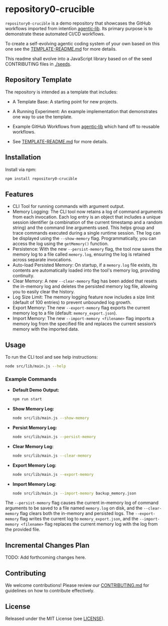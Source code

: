 # repository0-crucible

`repository0-crucible` is a demo repository that showcases the GitHub workflows imported from intentïon [agentic‑lib](https://github.com/xn-intenton-z2a/agentic-lib). Its primary purpose is to demonstrate these automated CI/CD workflows.

To create a self-evolving agentic coding system of your own based on this one see the [TEMPLATE-README.md](./TEMPLATE-README.md) for more details.

This readme shall evolve into a JavaScript library based on of the seed CONTRIBUTING files in [./seeds](./seeds).

## Repository Template

The repository is intended as a template that includes:
* A Template Base: A starting point for new projects.
* A Running Experiment: An example implementation that demonstrates one way to use the template.
* Example GitHub Workflows from [agentic‑lib](https://github.com/xn-intenton-z2a/agentic-lib) which hand off to reusable workflows.

* See [TEMPLATE-README.md](./TEMPLATE-README.md) for more details.

## Installation

Install via npm:

```bash
npm install repository0-crucible
```

## Features

- CLI Tool for running commands with argument output.
- Memory Logging: The CLI tool now retains a log of command arguments from each invocation. Each log entry is an object that includes a unique session identifier (a combination of the current timestamp and a random string) and the command line arguments used. This helps group and trace commands executed during a single runtime session. The log can be displayed using the `--show-memory` flag. Programmatically, you can access the log using the `getMemory()` function.
- Persistence: With the new `--persist-memory` flag, the tool now saves the memory log to a file called `memory.log`, ensuring the log is retained across separate invocations.
- Auto-load Persisted Memory: On startup, if a `memory.log` file exists, its contents are automatically loaded into the tool's memory log, providing continuity.
- Clear Memory: A new `--clear-memory` flag has been added that resets the in-memory log and deletes the persisted memory log file, allowing you to easily clear the history.
- Log Size Limit: The memory logging feature now includes a size limit (default of 100 entries) to prevent unbounded log growth.
- Export Memory: The new `--export-memory` flag exports the current memory log to a file (default: `memory_export.json`).
- Import Memory: The new `--import-memory <filename>` flag imports a memory log from the specified file and replaces the current session’s memory with the imported data.

## Usage

To run the CLI tool and see help instructions:

```bash
node src/lib/main.js --help
```

### Example Commands

- **Default Demo Output:**
  ```bash
  npm run start
  ```

- **Show Memory Log:**
  ```bash
  node src/lib/main.js --show-memory
  ```

- **Persist Memory Log:**
  ```bash
  node src/lib/main.js --persist-memory
  ```

- **Clear Memory Log:**
  ```bash
  node src/lib/main.js --clear-memory
  ```

- **Export Memory Log:**
  ```bash
  node src/lib/main.js --export-memory
  ```

- **Import Memory Log:**
  ```bash
  node src/lib/main.js --import-memory backup_memory.json
  ```

The `--persist-memory` flag causes the current in-memory log of command arguments to be saved to a file named `memory.log` on disk, and the `--clear-memory` flag clears both the in-memory and persisted logs. The `--export-memory` flag writes the current log to `memory_export.json`, and the `--import-memory <filename>` flag replaces the current memory log with the log from the provided file.

## Incremental Changes Plan

TODO: Add forthcoming changes here.

## Contributing

We welcome contributions! Please review our [CONTRIBUTING.md](./CONTRIBUTING.md) for guidelines on how to contribute effectively.

## License

Released under the MIT License (see [LICENSE](./LICENSE)).
